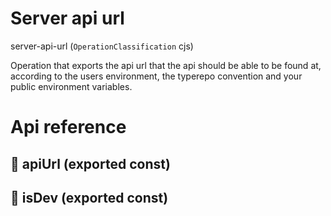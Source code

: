 # Server api url

server-api-url (`OperationClassification` cjs)

Operation that exports the api url that the api should be able to be found at, according to the users environment, the typerepo convention and your public environment variables.




# Api reference

## 📄 apiUrl (exported const)

## 📄 isDev (exported const)

